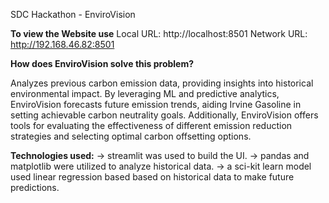 SDC Hackathon - EnviroVision

**To view the Website use** 
  Local URL: http://localhost:8501
  Network URL: http://192.168.46.82:8501

**How does EnviroVision solve this problem?**

Analyzes previous carbon emission data, providing insights into historical environmental impact.
By leveraging ML and predictive analytics, EnviroVision forecasts future emission trends, aiding Irvine Gasoline in setting achievable carbon neutrality goals.
Additionally, EnviroVision offers tools for evaluating the effectiveness of different emission reduction strategies and selecting optimal carbon offsetting options.

**Technologies used:**
-> streamlit was used to build the UI.
-> pandas and matplotlib were utilized to analyze historical data.
-> a sci-kit learn model used linear regression based based on historical data to make future predictions.

